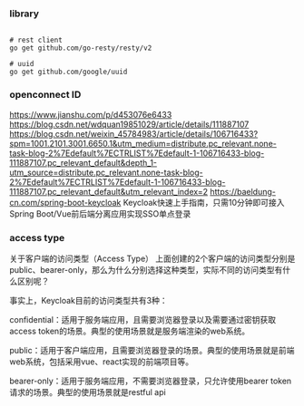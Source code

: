 ### library

```shell

# rest client
go get github.com/go-resty/resty/v2

# uuid
go get github.com/google/uuid
```

### openconnect ID

https://www.jianshu.com/p/d453076e6433
https://blog.csdn.net/wdquan19851029/article/details/111887107
https://blog.csdn.net/weixin_45784983/article/details/106716433?spm=1001.2101.3001.6650.1&utm_medium=distribute.pc_relevant.none-task-blog-2%7Edefault%7ECTRLIST%7Edefault-1-106716433-blog-111887107.pc_relevant_default&depth_1-utm_source=distribute.pc_relevant.none-task-blog-2%7Edefault%7ECTRLIST%7Edefault-1-106716433-blog-111887107.pc_relevant_default&utm_relevant_index=2
https://baeldung-cn.com/spring-boot-keycloak
Keycloak快速上手指南，只需10分钟即可接入Spring Boot/Vue前后端分离应用实现SSO单点登录

### access type

关于客户端的访问类型（Access Type）
上面创建的2个客户端的访问类型分别是public、bearer-only，那么为什么分别选择这种类型，实际不同的访问类型有什么区别呢？

事实上，Keycloak目前的访问类型共有3种：

confidential：适用于服务端应用，且需要浏览器登录以及需要通过密钥获取access token的场景。典型的使用场景就是服务端渲染的web系统。

public：适用于客户端应用，且需要浏览器登录的场景。典型的使用场景就是前端web系统，包括采用vue、react实现的前端项目等。

bearer-only：适用于服务端应用，不需要浏览器登录，只允许使用bearer token请求的场景。典型的使用场景就是restful api